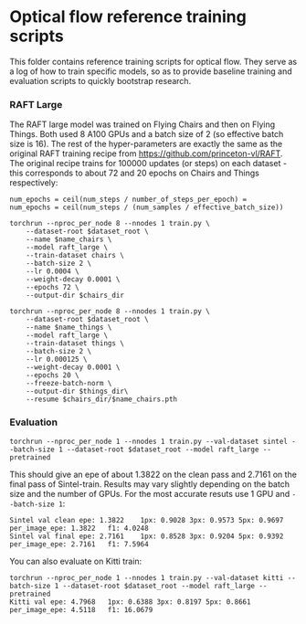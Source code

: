 # Optical flow reference training scripts

This folder contains reference training scripts for optical flow.
They serve as a log of how to train specific models, so as to provide baseline
training and evaluation scripts to quickly bootstrap research.


### RAFT Large

The RAFT large model was trained on Flying Chairs and then on Flying Things.
Both used 8 A100 GPUs and a batch size of 2 (so effective batch size is 16). The
rest of the hyper-parameters are exactly the same as the original RAFT training
recipe from https://github.com/princeton-vl/RAFT. The original recipe trains for
100000 updates (or steps) on each dataset - this corresponds to about 72 and 20
epochs on Chairs and Things respectively:

```
num_epochs = ceil(num_steps / number_of_steps_per_epoch) =
num_epochs = ceil(num_steps / (num_samples / effective_batch_size))
```

```
torchrun --nproc_per_node 8 --nnodes 1 train.py \
    --dataset-root $dataset_root \
    --name $name_chairs \
    --model raft_large \
    --train-dataset chairs \
    --batch-size 2 \
    --lr 0.0004 \
    --weight-decay 0.0001 \
    --epochs 72 \
    --output-dir $chairs_dir
```

```
torchrun --nproc_per_node 8 --nnodes 1 train.py \
    --dataset-root $dataset_root \
    --name $name_things \
    --model raft_large \
    --train-dataset things \
    --batch-size 2 \
    --lr 0.000125 \
    --weight-decay 0.0001 \
    --epochs 20 \
    --freeze-batch-norm \
    --output-dir $things_dir\
    --resume $chairs_dir/$name_chairs.pth
```


### Evaluation

```
torchrun --nproc_per_node 1 --nnodes 1 train.py --val-dataset sintel --batch-size 1 --dataset-root $dataset_root --model raft_large --pretrained
```

This should give an epe of about 1.3822 on the clean pass and 2.7161 on the
final pass of Sintel-train. Results may vary slightly depending on the batch
size and the number of GPUs. For the most accurate resuts use 1 GPU and
`--batch-size 1`:

```
Sintel val clean epe: 1.3822	1px: 0.9028	3px: 0.9573	5px: 0.9697	per_image_epe: 1.3822	f1: 4.0248
Sintel val final epe: 2.7161	1px: 0.8528	3px: 0.9204	5px: 0.9392	per_image_epe: 2.7161	f1: 7.5964
```

You can also evaluate on Kitti train:

```
torchrun --nproc_per_node 1 --nnodes 1 train.py --val-dataset kitti --batch-size 1 --dataset-root $dataset_root --model raft_large --pretrained
Kitti val epe: 4.7968	1px: 0.6388	3px: 0.8197	5px: 0.8661	per_image_epe: 4.5118	f1: 16.0679
```
